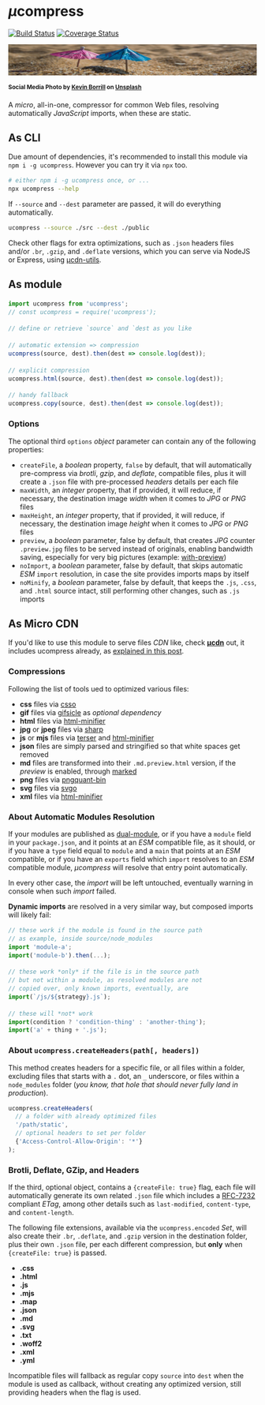 # <em>µ</em>compress

[![Build Status](https://travis-ci.com/WebReflection/ucompress.svg?branch=master)](https://travis-ci.com/WebReflection/ucompress) [![Coverage Status](https://coveralls.io/repos/github/WebReflection/ucompress/badge.svg?branch=master)](https://coveralls.io/github/WebReflection/ucompress?branch=master)


![compressed umbrellas](./test/ucompress.jpg)

<sup>**Social Media Photo by [Kevin Borrill](https://unsplash.com/@kev2480) on [Unsplash](https://unsplash.com/)**</sup>

A <em>micro</em>, all-in-one, compressor for common Web files, resolving automatically _JavaScript_ imports, when these are static.



## As CLI

Due amount of dependencies, it's recommended to install this module via `npm i -g ucompress`. However you can try it via `npx` too.

```sh
# either npm i -g ucompress once, or ...
npx ucompress --help
```

If `--source` and `--dest` parameter are passed, it will do everything automatically.

```sh
ucompress --source ./src --dest ./public
```

Check other flags for extra optimizations, such as `.json` headers files and/or `.br`, `.gzip`, and `.deflate` versions, which you can serve via NodeJS or Express, using [µcdn-utils](https://github.com/WebReflection/ucdn-utils#readme).



## As module

```js
import ucompress from 'ucompress';
// const ucompress = require('ucompress');

// define or retrieve `source` and `dest as you like

// automatic extension => compression
ucompress(source, dest).then(dest => console.log(dest));

// explicit compression
ucompress.html(source, dest).then(dest => console.log(dest));

// handy fallback
ucompress.copy(source, dest).then(dest => console.log(dest));
```


### Options

The optional third `options` _object_ parameter can contain any of the following properties:

  * `createFile`, a _boolean_ property, `false` by default, that will automatically pre-compress via _brotli_, _gzip_, and _deflate_, compatible files, plus it will create a `.json` file with pre-processed _headers_ details per each file
  * `maxWidth`, an _integer_ property, that if provided, it will reduce, if necessary, the destination image _width_ when it comes to _JPG_ or _PNG_ files
  * `maxHeight`, an _integer_ property, that if provided, it will reduce, if necessary, the destination image _height_ when it comes to _JPG_ or _PNG_ files
  * `preview`, a _boolean_ parameter, false by default, that creates _JPG_ counter `.preview.jpg` files to be served instead of originals, enabling bandwidth saving, especially for very big pictures (example: [with-preview](https://github.com/WebReflection/with-preview/#readme))
  * `noImport`, a _boolean_ parameter, false by default, that skips automatic _ESM_ `import` resolution, in case the site provides imports maps by itself
  * `noMinify`, a _boolean_ parameter, false by default, that keeps the `.js`, `.css`, and `.html` source intact, still performing other changes, such as `.js` imports



## As Micro CDN

If you'd like to use this module to serve files _CDN_ like, check **[µcdn](https://github.com/WebReflection/ucdn#readme)** out, it includes ucompress already, as [explained in this post](https://medium.com/@WebReflection/%C2%B5compress-goodbye-bundlers-bb66a854fc3c).


### Compressions

Following the list of tools ued to optimized various files:

  * **css** files via [csso](https://www.npmjs.com/package/csso)
  * **gif** files via [gifsicle](https://www.npmjs.com/package/gifsicle) as *optional dependency*
  * **html** files via [html-minifier](https://www.npmjs.com/package/html-minifier)
  * **jpg** or **jpeg** files via [sharp](https://github.com/lovell/sharp)
  * **js** or **mjs** files via [terser](https://github.com/terser/terser) and [html-minifier](https://github.com/kangax/html-minifier)
  * **json** files are simply parsed and stringified so that white spaces get removed
  * **md** files are transformed into their `.md.preview.html` version, if the _preview_ is enabled, through [marked](https://github.com/markedjs/marked)
  * **png** files via [pngquant-bin](https://www.npmjs.com/package/pngquant-bin)
  * **svg** files via [svgo](https://www.npmjs.com/package/svgo)
  * **xml** files via [html-minifier](https://www.npmjs.com/package/html-minifier)


### About Automatic Modules Resolution

If your modules are published as [dual-module](https://medium.com/@WebReflection/a-nodejs-dual-module-deep-dive-8f94ff56210e), or if you have a `module` field in your `package.json`, and it points at an _ESM_ compatible file, as it should, or if you have a `type` field equal to `module` and a `main` that points at an _ESM_ compatible, or if you have an `exports` field which `import` resolves to an _ESM_ compatible module, _µcompress_ will resolve that entry point automatically.

In every other case, the _import_ will be left untouched, eventually warning in console when such _import_ failed.

**Dynamic imports** are resolved in a very similar way, but composed imports will likely fail:

```js
// these work if the module is found in the source path
// as example, inside source/node_modules
import 'module-a';
import('module-b').then(...);

// these work *only* if the file is in the source path
// but not within a module, as resolved modules are not
// copied over, only known imports, eventually, are
import(`/js/${strategy}.js`);

// these will *not* work
import(condition ? 'condition-thing' : 'another-thing');
import('a' + thing + '.js');
```


### About `ucompress.createHeaders(path[, headers])`

This method creates headers for a specific file, or all files within a folder, excluding files that starts with a `.` dot, an `_` underscore, or files within a `node_modules` folder (_you know, that hole that should never fully land in production_).

```js
ucompress.createHeaders(
  // a folder with already optimized files
  '/path/static',
  // optional headers to set per folder
  {'Access-Control-Allow-Origin': '*'}
);
```


### Brotli, Deflate, GZip, and Headers

If the third, optional object, contains a `{createFile: true}` flag, each file will automatically generate its own related `.json` file which includes a [RFC-7232](https://tools.ietf.org/html/rfc7232#section-2.3.3) compliant _ETag_, among other details such as `last-modified`, `content-type`, and `content-length`.

The following file extensions, available via the `ucompress.encoded` _Set_, will also create their `.br`, `.deflate`, and `.gzip` version in the destination folder, plus their own `.json` file, per each different compression, but **only** when `{createFile: true}` is passed.

  * **.css**
  * **.html**
  * **.js**
  * **.mjs**
  * **.map**
  * **.json**
  * **.md**
  * **.svg**
  * **.txt**
  * **.woff2**
  * **.xml**
  * **.yml**

Incompatible files will fallback as regular copy `source` into `dest` when the module is used as callback, without creating any optimized version, still providing headers when the flag is used.
